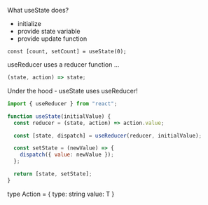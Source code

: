 What useState does?

- initialize
- provide state variable
- provide update function

```tsx
const [count, setCount] = useState(0);
```

useReducer uses a reducer function ...

```js
(state, action) => state;
```

Under the hood - useState uses useReducer!

```jsx
import { useReducer } from "react";

function useState(initialValue) {
  const reducer = (state, action) => action.value;

  const [state, dispatch] = useReducer(reducer, initialValue);

  const setState = (newValue) => {
    dispatch({ value: newValue });
  };

  return [state, setState];
}
```

type Action<T> = {
type: string
value: T
}
